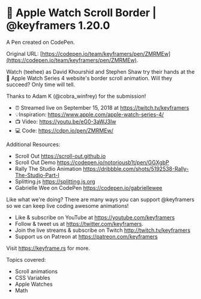 #  Apple Watch Scroll Border | @keyframers 1.20.0

A Pen created on CodePen.

Original URL: [https://codepen.io/team/keyframers/pen/ZMRMEw](https://codepen.io/team/keyframers/pen/ZMRMEw).

Watch (teehee) as David Khourshid and Stephen Shaw try their hands at the  Apple Watch Series 4 website's border scroll animation. Will they succeed? Only time will tell.

Thanks to Adam K (@cobra_winfrey) for the submission!

* ⏰ Streamed live on September 15, 2018 at https://twitch.tv/keyframers
* 💡Inspiration: https://www.apple.com/apple-watch-series-4/
* 📺 Video: https://youtu.be/eG0-3aWJ3Iw
* 💻 Code: https://cdpn.io/pen/ZMRMEw/

Additional Resources:

* Scroll Out https://scroll-out.github.io
* Scroll Out Demo https://codepen.io/notoriousb1t/pen/GGXgbP
* Rally The Studio Animation https://dribbble.com/shots/5192538-Rally-The-Studio-Part-I
* Splitting.js https://splitting.js.org
* Gabrielle Wee on CodePen https://codepen.io/gabriellewee

Like what we're doing? There are many ways you can support @keyframers so we can keep live coding awesome animations!

* Like & subscribe on YouTube at https://youtube.com/keyframers
* Follow & tweet us at https://twitter.com/keyframers.
* Join the live streams & subscribe on Twitch http://twitch.tv/keyframers 
* Support us on Patreon at https://patreon.com/keyframers 

Visit https://keyframe.rs for more.

Topics covered:

* Scroll animations
* CSS Variables
* Apple Watches
* Math
